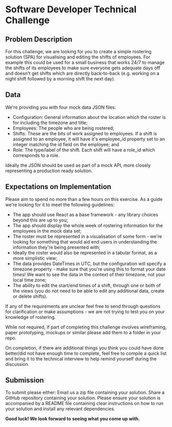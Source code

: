 # Software Developer Technical Challenge #
## Problem Description ##
For this challenge, we are looking for you to create a simple rostering solution (SPA) for visualising and editing the shifts of employees.
For example this could be used for a small business that works 24/7 to manage the shifts of its employees to make sure everyone gets adequate days off and doesn't get shifts which are directly back-to-back (e.g. working on a night shift followed by a morning shift the next day).

## Data ##
We're providing you with four mock data JSON files:
- Configuration: General information about the location which the roster is for including the timezone and title;
- Employees: The people who are being rostered;
- Shifts: These are the bits of work assigned to employees. If a shift is assigned to an employee, it will have it's employee_id property set to an integer matching the id field on the employee; and
- Role: The type/label of the shift. Each shift will have a role_id which corresponds to a role.

Ideally the JSON should be used as part of a mock API, more closely representing a production ready solution.

## Expectations on Implementation ##
Please aim to spend no more than a few hours on this exercise. As a guide we're looking for it to meet the following guidelines:

- The app should use React as a base framework - any library choices beyond this are up to you;
- The app should display the whole week of rostering information for the employees in the mock data set;
- The roster must be represented in a visualisation of some form - we're looking for something that would aid end users in understanding the information they're being presented with; 
- Ideally the roster would also be represented in a tabular format, as a more simplistic view;
- The data provides DateTimes in UTC, but the configuration will specify a timezone property - make sure that you're using this to format your date times! We want to see the data in the context of their timezone, not your local time zone; 
- The ability to edit the start/end times of a shift, through one or both of the views (you do not need to be able to edit any additional data, create or delete shifts).

If any of the requirements are unclear feel free to send through questions for clarification or make assumptions - we are not trying to test you on your knowledge of rostering.

While not required, if part of completing this challenge involves wireframing, paper prototyping, mockups or similar please add them to a folder in your repo.

On completion, if there are additional things you think you could have done better/did not have enough time to complete, feel free to compile a quick list and bring it to the technical interview to help remind yourself during the discussion.

## Submission ##
To submit please either: 
Email us a zip file containing your solution.
Share a GitHub repository containing your solution. 
Please ensure your solution is accompanied by a README file containing clear instructions on how to run your solution and install any relevant dependencies. 

**Good luck! We look forward to seeing what you come up with.**
